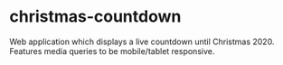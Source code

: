 # christmas-countdown

Web application which displays a live countdown until Christmas 2020. Features media queries to be mobile/tablet responsive.
